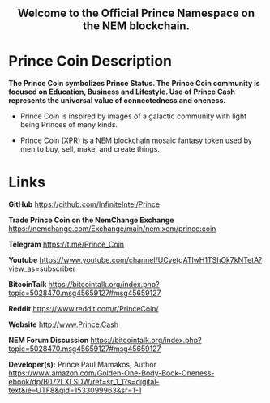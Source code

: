 <center><h2>Welcome to the Official Prince Namespace on the NEM blockchain.</h2></center>


# Prince Coin Description
<b>The Prince Coin symbolizes Prince Status. The Prince Coin community is focused on Education, Business and Lifestyle. Use of Prince Cash represents the universal value of connectedness and oneness.</b>

- Prince Coin is inspired by images of a galactic community with light being Princes of many kinds.

- Prince Coin (XPR) is a NEM blockchain mosaic fantasy token used by men to buy, sell, make, and create things.

# Links
<b>GitHub</b> <a href="https://github.com/InfiniteIntel/Prince" target="_blank">https://github.com/InfiniteIntel/Prince</a>

<b>Trade Prince Coin on the NemChange Exchange</b> <a href="https://nemchange.com/Exchange/main/nem:xem/prince:coin
" target="_blank">https://nemchange.com/Exchange/main/nem:xem/prince:coin</a>

<b>Telegram</b> <a href="https://t.me/Prince_Coin" target="_blank">https://t.me/Prince_Coin</a>

<b>Youtube</b> <a href="https://www.youtube.com/channel/UCyetgATlwH1TShOk7kNTetA?view_as=subscriber" target="_blank">https://www.youtube.com/channel/UCyetgATlwH1TShOk7kNTetA?view_as=subscriber</a>

<b>BitcoinTalk</b> <a href="https://bitcointalk.org/index.php?topic=5028470.msg45659127#msg45659127" target="_blank">https://bitcointalk.org/index.php?topic=5028470.msg45659127#msg45659127</a>

<b>Reddit</b> <a href="https://www.reddit.com/r/PrinceCoin/" target="_blank">https://www.reddit.com/r/PrinceCoin/</a>

<b>Website</b> <a href="http://www.Prince.Cash" target="_blank">http://www.Prince.Cash</a>  

<b>NEM Forum Discussion</b> <a href="https://bitcointalk.org/index.php?topic=5028470.msg45659127#msg45659127" target="_blank">https://bitcointalk.org/index.php?topic=5028470.msg45659127#msg45659127</a>

<b>Developer(s):</b> 
Prince Paul Mamakos, Author <a href="https://www.amazon.com/Golden-One-Body-Book-Oneness-ebook/dp/B072LXLSDW/ref=sr_1_1?s=digital-text&ie=UTF8&qid=1533099963&sr=1-1" target="_blank">https://www.amazon.com/Golden-One-Body-Book-Oneness-ebook/dp/B072LXLSDW/ref=sr_1_1?s=digital-text&ie=UTF8&qid=1533099963&sr=1-1</a>
